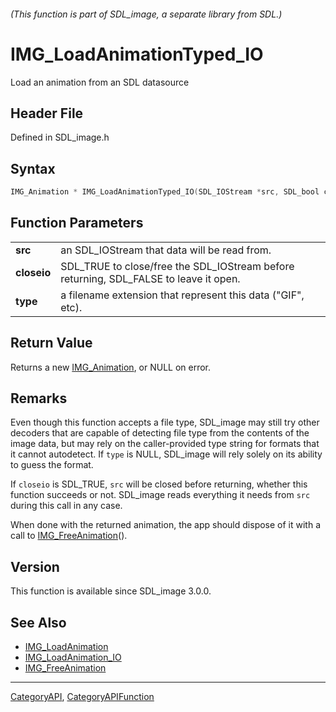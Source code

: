 ###### (This function is part of SDL_image, a separate library from SDL.)
# IMG_LoadAnimationTyped_IO

Load an animation from an SDL datasource

## Header File

Defined in SDL_image.h

## Syntax

```c
IMG_Animation * IMG_LoadAnimationTyped_IO(SDL_IOStream *src, SDL_bool closeio, const char *type);

```

## Function Parameters

|                 |                                                                                       |
| --------------- | ------------------------------------------------------------------------------------- |
| **src**         | an SDL_IOStream that data will be read from.                                          |
| **closeio**     | SDL_TRUE to close/free the SDL_IOStream before returning, SDL_FALSE to leave it open. |
| **type**        | a filename extension that represent this data ("GIF", etc).                           |

## Return Value

Returns a new [IMG_Animation](IMG_Animation), or NULL on error.

## Remarks

Even though this function accepts a file type, SDL_image may still try
other decoders that are capable of detecting file type from the contents of
the image data, but may rely on the caller-provided type string for formats
that it cannot autodetect. If `type` is NULL, SDL_image will rely solely on
its ability to guess the format.

If `closeio` is SDL_TRUE, `src` will be closed before returning, whether
this function succeeds or not. SDL_image reads everything it needs from
`src` during this call in any case.

When done with the returned animation, the app should dispose of it with a
call to [IMG_FreeAnimation](IMG_FreeAnimation)().

## Version

This function is available since SDL_image 3.0.0.

## See Also

* [IMG_LoadAnimation](IMG_LoadAnimation)
* [IMG_LoadAnimation_IO](IMG_LoadAnimation_IO)
* [IMG_FreeAnimation](IMG_FreeAnimation)

----
[CategoryAPI](CategoryAPI), [CategoryAPIFunction](CategoryAPIFunction)

